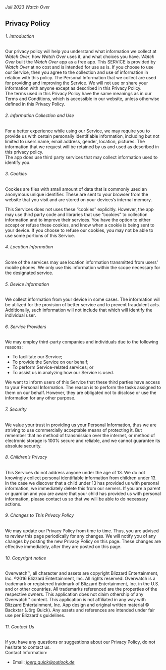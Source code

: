 ###### Juli 2023 Watch Over
Privacy Policy  
----------------

###### 1. Introduction  
Our privacy policy will help you understand what information we collect at *Watch Over*, how *Watch Over* uses it, and what choices you have.
*Watch Over* built the *Watch Over* app as a free app. This SERVICE is provided by *Watch Over* at no cost and is intended for use as is.
If you choose to use our Service, then you agree to the collection and use of information in  relation with this policy. The Personal Information that we collect are used for providing and improving the Service. We will not use or share your information with anyone except as described in this Privacy Policy.  
The terms used in this Privacy Policy have the same meanings as in our Terms and Conditions, which is accessible in our website, unless otherwise  defined in this Privacy Policy.

###### 2. Information Collection and Use  
For a better experience while using our Service, we may require you to provide us with certain personally identifiable information, including but not limited to users name, email address, gender, location, pictures. The information that we request will be retained by us and used as described in this privacy policy.  
The app does use third party services that may collect information used to identify you. 

###### 3. Cookies  
Cookies are files with small amount of data that is commonly used an anonymous unique identifier. These are sent to your browser from the website that you visit and are stored on your devices’s internal memory.  

This Services does not uses these “cookies” explicitly. However, the app may use third party code and libraries that use “cookies” to collection information and to improve their services. You have the option  to either accept or refuse these cookies, and know when a cookie is being sent to your device. If you choose to refuse our cookies, you may not be able to use some portions of this Service.  

###### 4. Location Information  
Some of the services may use location information transmitted from users' mobile phones. We only use this information within the scope necessary for the designated service.  

###### 5. Device Information  
We collect information from your device in some cases. The information will be utilized for the provision of better service and to prevent fraudulent acts. Additionally, such information will not include that which will identify the individual user.  

###### 6. Service Providers  
We may employ third-party companies and individuals due to the following reasons:  
* To facilitate our Service;
* To provide the Service on our behalf;
* To perform Service-related services; or
* To assist us in analyzing how our Service is used.  

We want to inform users of this Service that these third parties have access to your Personal Information. The reason is to perform the tasks assigned to them on our behalf. However, they are obligated not to disclose or use the information for any other purpose.  

###### 7. Security  
We value your trust in providing us your Personal Information, thus we are striving to use commercially acceptable means of protecting it. But remember that no method of transmission over  the internet, or method of electronic storage is 100% secure and reliable, and we cannot guarantee its absolute security.  

###### 8. Children’s Privacy  
This Services do not address anyone under the age of 13. We do not knowingly collect personal identifiable information from children under 13. In the case we discover that a child under 13 has provided us with personal information, we immediately delete this from our servers. If you  are  a  parent  or  guardian and you are aware that your child has provided us with personal information, please contact us so that we will be able to do necessary actions.  

###### 9. Changes to This Privacy Policy  
We may update our Privacy Policy from time to time. Thus, you are advised to review this page periodically for any changes. We will notify you of any changes by posting the new Privacy Policy on this page. These changes are effective immediately, after they are posted on this page.  

###### 10. Copyright notice
Overwatch™, all character and assets are copyright Blizzard Entertainment, Inc.
®2016 Blizzard Entertainment, Inc. All rights reserved. Overwatch is a trademark or registered traidmark of Blizzard Entertainment, Inc. in the U.S. and or other countries.
All trademarks referenced are the properties of the respective owners. This application does not claim othership of any Overwatch™ content.
This application is not affiliated in any way with Blizzard Entertainment, Inc.
App design and original written material © Backxtar (Jörg Quick).
Any assets and references are intended under fair use per Blizzard's guidelines.

###### 11. Contact Us  
If you have any questions or suggestions about our Privacy Policy, do not hesitate to contact us.  
Contact Information:
+ Email: *joerg.quick@outlook.de* 
